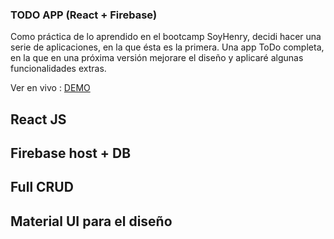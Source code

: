 ### TODO APP (React + Firebase)

<p>Como práctica de lo aprendido en el bootcamp SoyHenry, decidi hacer una serie de aplicaciones, en la que ésta es la primera. Una app ToDo completa, en la que en una próxima versión mejorare el diseño y aplicaré algunas funcionalidades extras.

Ver en vivo : <a href="https://todo-app-4644c.web.app/">DEMO</a></p>

## React JS
## Firebase host + DB
## Full CRUD
## Material UI para el diseño